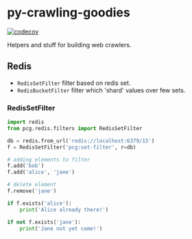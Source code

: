 # py-crawling-goodies

[![codecov](https://codecov.io/gh/istinspring/py-crawling-goodies/branch/master/graph/badge.svg)](https://codecov.io/gh/istinspring/py-crawling-goodies)


Helpers and stuff for building web crawlers.


## Redis

- `RedisSetFilter` filter based on redis set.
- `RedisBucketFilter` filter which 'shard' values over few sets.


### RedisSetFilter

```python
import redis
from pcg.redis.filters import RedisSetFilter

db = redis.from_url('redis://localhost:6379/15')
f = RedisSetFilter('pcg:set-filter', r=db)

# adding elements to filter
f.add('bob')
f.add('alice', 'jane')

# delete element
f.remove('jane')

if f.exists('alice'):
    print('Alice already there!')

if not f.exists('jane'):
    print('Jane not yet come!')
```
